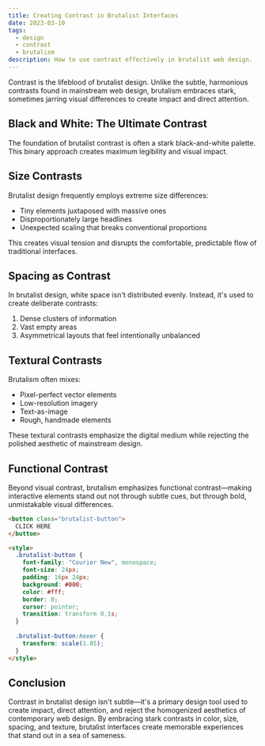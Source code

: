```yaml
---
title: Creating Contrast in Brutalist Interfaces
date: 2023-03-10
tags: 
  - design
  - contrast
  - brutalism
description: How to use contrast effectively in brutalist web design.
---
```


Contrast is the lifeblood of brutalist design. Unlike the subtle, harmonious contrasts found in mainstream web design, brutalism embraces stark, sometimes jarring visual differences to create impact and direct attention.

## Black and White: The Ultimate Contrast

The foundation of brutalist contrast is often a stark black-and-white palette. This binary approach creates maximum legibility and visual impact.

## Size Contrasts

Brutalist design frequently employs extreme size differences:

- Tiny elements juxtaposed with massive ones
- Disproportionately large headlines
- Unexpected scaling that breaks conventional proportions

This creates visual tension and disrupts the comfortable, predictable flow of traditional interfaces.

## Spacing as Contrast

In brutalist design, white space isn't distributed evenly. Instead, it's used to create deliberate contrasts:

1. Dense clusters of information
2. Vast empty areas
3. Asymmetrical layouts that feel intentionally unbalanced

## Textural Contrasts

Brutalism often mixes:

- Pixel-perfect vector elements
- Low-resolution imagery
- Text-as-image
- Rough, handmade elements

These textural contrasts emphasize the digital medium while rejecting the polished aesthetic of mainstream design.

## Functional Contrast

Beyond visual contrast, brutalism emphasizes functional contrast—making interactive elements stand out not through subtle cues, but through bold, unmistakable visual differences.

```html
<button class="brutalist-button">
  CLICK HERE
</button>

<style>
  .brutalist-button {
    font-family: "Courier New", monospace;
    font-size: 24px;
    padding: 16px 24px;
    background: #000;
    color: #fff;
    border: 0;
    cursor: pointer;
    transition: transform 0.1s;
  }
  
  .brutalist-button:hover {
    transform: scale(1.05);
  }
</style>
```

## Conclusion

Contrast in brutalist design isn't subtle—it's a primary design tool used to create impact, direct attention, and reject the homogenized aesthetics of contemporary web design. By embracing stark contrasts in color, size, spacing, and texture, brutalist interfaces create memorable experiences that stand out in a sea of sameness.